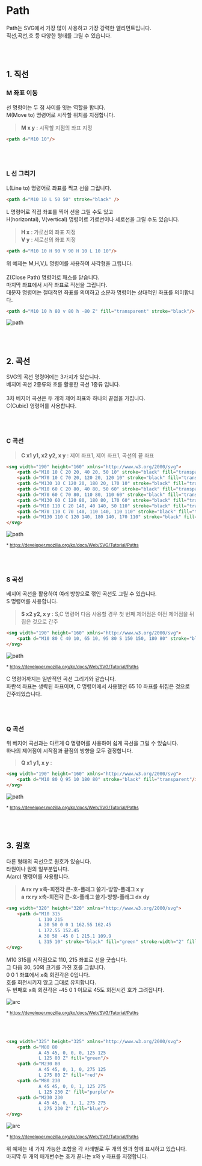# Path

Path는 SVG에서 가장 많이 사용하고 가장 강력한 엘리먼트입니다.<br>
직선,곡선,호 등 다양한 형태를 그릴 수 있습니다.

<br><br>

## 1. 직선

### M 좌표 이동

선 명령어는 두 점 사이를 잇는 역할을 합니다.<br>
M(Move to) 명령어로 시작할 위치를 지정합니다.

> **M x y** : 시작할 지점의 좌표 지정

```html
<path d="M10 10"/>
```

<br><br>

### L 선 그리기


L(Line to) 명령어로 좌표를 찍고 선을 그립니다.

```html
<path d="M10 10 L 50 50" stroke="black" />
```


L 명령어로 직접 좌표를 찍어 선을 그릴 수도 있고<br>
H(horizontal), V(vertical) 명령어르 가로선이나 세로선을 그릴 수도 있습니다.

> **H x** : 가로선의 좌표 지정 <br>
> **V y** : 세로선의 좌표 지정

```html
<path d="M10 10 H 90 V 90 H 10 L 10 10"/>
```

위 예제는 M,H,V,L 명령어를 사용하여 사각형을 그립니다.<br><br>
Z(Close Path) 명령어로 패스를 닫습니다.<br>
마지막 좌표에서 시작 좌표로 직선을 그립니다.<br>
대문자 명령어는 절대적인 좌표를 의미하고 소문자 명령어는 상대적인 좌표를 의미합니다.

```html
<path d="M10 10 h 80 v 80 h -80 Z" fill="transparent" stroke="black"/>
```

![path](https://developer.mozilla.org/@api/deki/files/292/=Path_Line_Commands.png)

<br><br>

## 2. 곡선

SVG의 곡선 명령어에는 3가지가 있습니다.<br>
베지어 곡선 2종류와 호를 활용한 곡선 1종류 입니다.<br><br>
3차 베지어 곡선은 두 개의 제어 좌표와 하나의 끝점을 가집니다.<br>
C(Cubic) 영령어를 사용합니다.

<br><br>

### C 곡선

> **C x1 y1, x2 y2, x y** : 제어 좌표1, 제어 좌표1, 곡선의 끝 좌표

```html
<svg width="190" height="160" xmlns="http://www.w3.org/2000/svg">
    <path d="M10 10 C 20 20, 40 20, 50 10" stroke="black" fill="transparent"/>
    <path d="M70 10 C 70 20, 120 20, 120 10" stroke="black" fill="transparent"/>
    <path d="M130 10 C 120 20, 180 20, 170 10" stroke="black" fill="transparent"/>
    <path d="M10 60 C 20 80, 40 80, 50 60" stroke="black" fill="transparent"/>
    <path d="M70 60 C 70 80, 110 80, 110 60" stroke="black" fill="transparent"/>
    <path d="M130 60 C 120 80, 180 80, 170 60" stroke="black" fill="transparent"/>
    <path d="M10 110 C 20 140, 40 140, 50 110" stroke="black" fill="transparent"/>
    <path d="M70 110 C 70 140, 110 140, 110 110" stroke="black" fill="transparent"/>
    <path d="M130 110 C 120 140, 180 140, 170 110" stroke="black" fill="transparent"/>
</svg>
```


![path](https://mdn.mozillademos.org/files/10401/Cubic_Bezier_Curves_with_grid.png)

<sub>* https://developer.mozilla.org/ko/docs/Web/SVG/Tutorial/Paths </sub>

<br><br>

### S 곡선

베지어 곡선을 활용하여 여러 방향으로 꺾인 곡선도 그릴 수 있습니다. <br>
S 명령어를 사용합니다.

> **S x2 y2, x y** : S,C 명령어 다음 사용할 경우 첫 번째 제어점은 이전 제어점을 뒤집은 것으로 간주

```html
<svg width="190" height="160" xmlns="http://www.w3.org/2000/svg">
    <path d="M10 80 C 40 10, 65 10, 95 80 S 150 150, 180 80" stroke="black" fill="transparent"/>
</svg>
```

![path](https://mdn.mozillademos.org/files/10405/ShortCut_Cubic_Bezier_with_grid.png)

<sub>* https://developer.mozilla.org/ko/docs/Web/SVG/Tutorial/Paths </sub>

C 명령어까지는 일반적인 곡선 그리기와 같습니다.<br>
파란색 좌표는 생략된 좌표이며, C 명령어에서 사용했던 65 10 좌표를 뒤집은 것으로 간주되었습니다.

<br><br>

### Q 곡선

위 베지어 곡선과는 다르게 Q 명령어를 사용하여 쉽게 곡선을 그릴 수 있습니다.<br>
하나의 제어점이 시작점과 끝점의 방향을 모두 결정합니다.

> **Q x1 y1, x y** : 

```html
<svg width="190" height="160" xmlns="http://www.w3.org/2000/svg">
    <path d="M10 80 Q 95 10 180 80" stroke="black" fill="transparent"/>
</svg>
```

![path](https://mdn.mozillademos.org/files/10403/Quadratic_Bezier_with_grid.png)

<sub>* https://developer.mozilla.org/ko/docs/Web/SVG/Tutorial/Paths </sub>

<br><br>

## 3. 원호

다른 형태의 곡선으로 원호가 있습니다. <br>
타원이나 원의 일부분입니다. <br>
A(arc) 명령어를 사용합니다.

> **A rx ry x축-회전각 큰-호-플래그 쓸기-방향-플래그 x y** <br>
> **a rx ry x축-회전각 큰-호-플래그 쓸기-방향-플래그 dx dy**

```html
<svg width="320" height="320" xmlns="http://www.w3.org/2000/svg">
    <path d="M10 315
            L 110 215
            A 30 50 0 0 1 162.55 162.45
            L 172.55 152.45
            A 30 50 -45 0 1 215.1 109.9
            L 315 10" stroke="black" fill="green" stroke-width="2" fill-opacity="0.5"/>
</svg>
```

M10 315를 시작점으로 110, 215 좌표로 선을 긋습니다. <br>
그 다음 30, 50의 크기를 가진 호를 그립니다. <br>
0 0 1 좌표에서 x축 회전각은 0입니다. <br>
호를 회전시키지 않고 그대로 유지합니다. <br>
두 번째호 x축 회전각은 -45 0 1 이므로 45도 회전시킨 호가 그려집니다.

![arc](https://mdn.mozillademos.org/files/10409/SVGArcs_XAxisRotation_with_grid.png)

<sub>* https://developer.mozilla.org/ko/docs/Web/SVG/Tutorial/Paths </sub>

<br><br>

```html
<svg width="325" height="325" xmlns="http://www.w3.org/2000/svg">
    <path d="M80 80
            A 45 45, 0, 0, 0, 125 125
            L 125 80 Z" fill="green"/>
    <path d="M230 80
            A 45 45, 0, 1, 0, 275 125
            L 275 80 Z" fill="red"/>
    <path d="M80 230
            A 45 45, 0, 0, 1, 125 275
            L 125 230 Z" fill="purple"/>
    <path d="M230 230
            A 45 45, 0, 1, 1, 275 275
            L 275 230 Z" fill="blue"/>
</svg>
```

![arc](https://developer.mozilla.org/@api/deki/files/345/=SVGArcs_Flags.png)

<sub>* https://developer.mozilla.org/ko/docs/Web/SVG/Tutorial/Paths </sub>

위 예제는 네 가지 가능한 조합을 각 사례별로 두 개의 원과 함께 표시하고 있습니다. <br>
마지막 두 개의 매개변수는 호가 끝나는 x와 y 좌표를 지정합니다.
